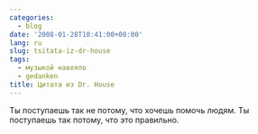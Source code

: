 ```yaml
---
categories:
  - blog
date: '2008-01-28T10:41:00+00:00'
lang: ru
slug: tsitata-iz-dr-house
tags:
  - музыкой навеяло
  - gedanken
title: Цитата из Dr. House
---
```




Ты поступаешь так не потому, что хочешь помочь людям. Ты поступаешь так потому, что это правильно.